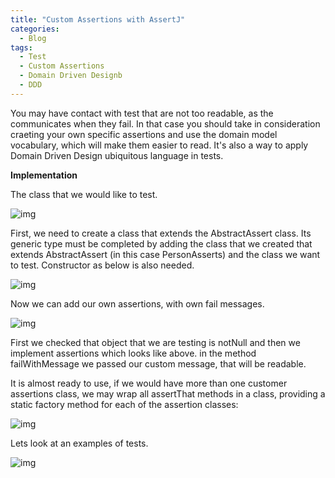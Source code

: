 ```yaml
---
title: "Custom Assertions with AssertJ"
categories:
  - Blog
tags:
  - Test
  - Custom Assertions
  - Domain Driven Designb
  - DDD
---
```


You may have contact with test that are not too readable, as the communicates when they fail.
In that case you should take in consideration craeting your own specific assertions and use the domain model vocabulary, which will make them easier to read.
It's also a way to apply Domain Driven Design ubiquitous language in tests.

**Implementation**

The class that we would like to test.

![img]({{site.url}}/assets/blog_images/2021-14-08-custom-assertions-with-assertj/assertions1.png)

First, we need to create a class that extends the AbstractAssert class. Its generic type must be completed by adding the class that we created that extends AbstractAssert (in this case PersonAsserts) and the class we want to test.
Constructor as below is also needed.

![img]({{site.url}}/assets/blog_images/2021-14-08-custom-assertions-with-assertj/assertions2.png)

Now we can add our own assertions, with own fail messages.

![img]({{site.url}}/assets/blog_images/2021-14-08-custom-assertions-with-assertj/assertions3.png)

First we checked that object that we are testing is notNull and then we implement assertions which looks like above. in the method failWithMessage we passed our custom message, that will be readable.

It is almost ready to use, if we would have more than one customer assertions class, we may wrap all assertThat methods in a class, providing a static factory method for each of the assertion classes:

![img]({{site.url}}/assets/blog_images/2021-14-08-custom-assertions-with-assertj/assertions4.png)

Lets look at an examples of tests.

![img]({{site.url}}/assets/blog_images/2021-14-08-custom-assertions-with-assertj/assertions5.png)

